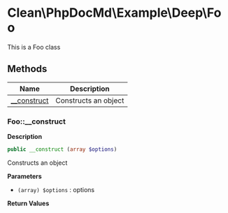 # Clean\PhpDocMd\Example\Deep\Foo  

This is a Foo class





## Methods

| Name | Description |
|------|-------------|
|[__construct](#foo__construct)|Constructs an object|




### Foo::__construct  

**Description**

```php
public __construct (array $options)
```

Constructs an object 

 

**Parameters**

* `(array) $options`
: options  

**Return Values**



